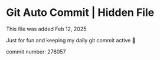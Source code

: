# Git Auto Commit | Hidden File

This file was added Feb 12, 2025

Just for fun and keeping my daily git commit active 🤪

commit number: 278057
